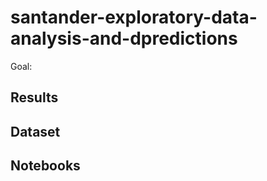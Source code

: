 # santander-exploratory-data-analysis-and-dpredictions
Goal: 

## Results

## Dataset

## Notebooks
